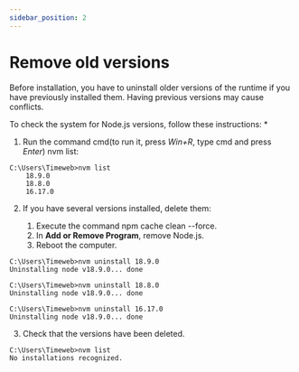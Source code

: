 ```yaml
---
sidebar_position: 2
---
```


# Remove old versions

Before installation, you have to uninstall older versions of the runtime if you have previously installed them. Having previous versions may cause conflicts.

To check the system for Node.js versions, follow these instructions:
*
1.  Run the command cmd(to run it, press *Win+R*, type cmd and press *Enter*) nvm list:
   
```
C:\Users\Timeweb>nvm list
    18.9.0
    18.8.0
    16.17.0
 ```
2. If you have several versions installed, delete them:

	1. Execute the command npm cache clean --force.
	2. In **Add or Remove Program**, remove Node.js.
	3. Reboot the computer.
  
```
C:\Users\Timeweb>nvm uninstall 18.9.0
Uninstalling node v18.9.0... done

C:\Users\Timeweb>nvm uninstall 18.8.0
Uninstalling node v18.9.0... done

C:\Users\Timeweb>nvm uninstall 16.17.0
Uninstalling node v18.9.0... done
```
 
3. Check that the versions have been deleted.

```     
C:\Users\Timeweb>nvm list
No installations recognized.
```